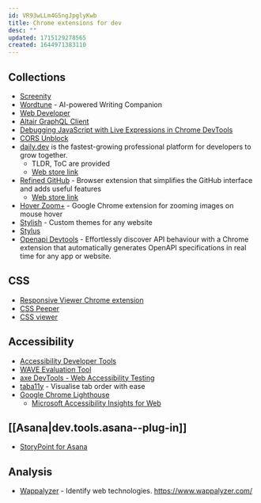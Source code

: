 ```yaml
---
id: VR93wLLm4G5ngJpglyKwb
title: Chrome extensions for dev
desc: ""
updated: 1715129278565
created: 1644971383110
---
```


## Collections

- [Screenity](https://chrome.google.com/webstore/detail/screenity-screen-recorder/kbbdabhdfibnancpjfhlkhafgdilcnji)
- [Wordtune](https://chrome.google.com/webstore/detail/wordtune-ai-powered-writi/nllcnknpjnininklegdoijpljgdjkijc) - AI-powered Writing Companion
- [Web Developer](https://chrome.google.com/webstore/detail/web-developer/bfbameneiokkgbdmiekhjnmfkcnldhhm)
- [Altair GraphQL Client](https://chrome.google.com/webstore/detail/altair-graphql-client/flnheeellpciglgpaodhkhmapeljopja)
- [Debugging JavaScript with Live Expressions in Chrome DevTools](https://blog.bitsrc.io/debugging-javascript-with-live-expressions-in-chrome-devtools-9f0af008af45)
- [CORS Unblock](https://chrome.google.com/webstore/detail/cors-unblock/lfhmikememgdcahcdlaciloancbhjino)
- [daily.dev](https://daily.dev/) is the fastest-growing professional platform for developers to grow together.
  - TLDR, ToC are provided
  - [Web store link](https://chrome.google.com/webstore/detail/dailydev-the-homepage-dev/jlmpjdjjbgclbocgajdjefcidcncaied)
- [Refined GitHub](https://github.com/refined-github/refined-github) - Browser extension that simplifies the GitHub interface and adds useful features
  - [Web store link](https://chrome.google.com/webstore/detail/refined-github/hlepfoohegkhhmjieoechaddaejaokhf/)
- [Hover Zoom+](https://github.com/extesy/hoverzoom) - Google Chrome extension for zooming images on mouse hover
- [Stylish](https://chrome.google.com/webstore/detail/stylish-custom-themes-for/fjnbnpbmkenffdnngjfgmeleoegfcffe?hl=en) - Custom themes for any website
- [Stylus](https://chrome.google.com/webstore/detail/stylus/clngdbkpkpeebahjckkjfobafhncgmne?hl=en)
- [Openapi Devtools](https://github.com/AndrewWalsh/openapi-devtools) - Effortlessly discover API behaviour with a Chrome extension that automatically generates OpenAPI specifications in real time for any app or website.

## CSS

- [Responsive Viewer Chrome extension](https://github.com/skmail/responsive-viewer)
- [CSS Peeper](https://chrome.google.com/webstore/detail/css-peeper/mbnbehikldjhnfehhnaidhjhoofhpehk)
- [CSS viewer](https://chrome.google.com/webstore/detail/css-viewer-for-google-chr/eedfldkdghfkhdcanjnfiklpeehbfoag)

## Accessibility

- [Accessibility Developer Tools](https://chrome.google.com/webstore/detail/accessibility-developer-t/fpkknkljclfencbdbgkenhalefipecmb?hl=en-US)
- [WAVE Evaluation Tool](https://chrome.google.com/webstore/detail/wave-evaluation-tool/jbbplnpkjmmeebjpijfedlgcdilocofh?hl=en-US)
- [axe DevTools - Web Accessibility Testing](https://chrome.google.com/webstore/detail/axe-devtools-web-accessib/lhdoppojpmngadmnindnejefpokejbdd/related?hl=en-US)
- [taba11y](https://chrome.google.com/webstore/detail/taba11y/aocppmckdocdjkphmofnklcjhdidgmga/) - Visualise tab order with ease
- [Google Chrome Lighthouse](https://github.com/GoogleChrome/lighthouse)
  - [Microsoft Accessibility Insights for Web](https://chrome.google.com/webstore/detail/accessibility-insights-fo/pbjjkligggfmakdaogkfomddhfmpjeni/)

## [[Asana|dev.tools.asana--plug-in]]

- [StoryPoint for Asana](https://chrome.google.com/webstore/detail/storypoint-for-asana/ipkcinfcdhhcmibffhlklololceffgnc)

## Analysis

- [Wappalyzer](https://chrome.google.com/webstore/detail/wappalyzer/gppongmhjkpfnbhagpmjfkannfbllamg) - Identify web technologies. https://www.wappalyzer.com/
